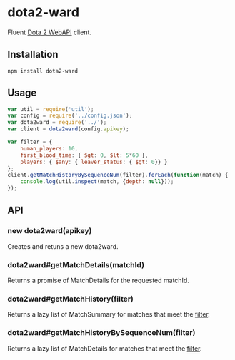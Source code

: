 # dota2-ward

Fluent [Dota 2 WebAPI](http://wiki.teamfortress.com/wiki/WebAPI#Dota_2) client.


## Installation

```
npm install dota2-ward
```

## Usage

```javascript
var util = require('util');
var config = require('../config.json');
var dota2ward = require('../');
var client = dota2ward(config.apikey);

var filter = {
    human_players: 10,
    first_blood_time: { $gt: 0, $lt: 5*60 },
    players: { $any: { leaver_status: { $gt: 0}} }
};
client.getMatchHistoryBySequenceNum(filter).forEach(function(match) {
    console.log(util.inspect(match, {depth: null}));
});

```

## API

### new dota2ward(apikey)

Creates and retuns a new dota2ward.

### dota2ward#getMatchDetails(matchId)

Returns a promise of MatchDetails for the requested matchId.

### dota2ward#getMatchHistory(filter)

Returns a lazy list of MatchSummary for matches that meet the [filter](https://github.com/accerqueira/object-expression). 

### dota2ward#getMatchHistoryBySequenceNum(filter)

Returns a lazy list of MatchDetails for matches that meet the [filter](https://github.com/accerqueira/object-expression). 


